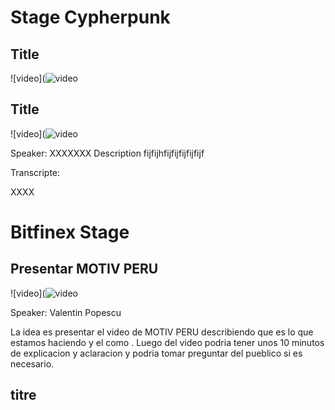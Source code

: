 # Stage Cypherpunk

## Title

![video](![video](https://www.youtube.com/watch?v=a32RLgqNfGs)

## Title

![video](![video](https://www.youtube.com/watch?v=a32RLgqNfGs)

Speaker: XXXXXXX
Description fijfijhfijfijfijfijfijf

Transcripte:

XXXX

# Bitfinex Stage

## Presentar MOTIV PERU

![video](![video](https://youtu.be/bJsw0iMUin8?si=5SUDTRKGfeqo083y)

Speaker: Valentin Popescu

La idea es presentar el video de MOTIV PERU describiendo que es lo que estamos haciendo y el como . Luego del video podria tener unos 10 minutos de explicacion y aclaracion y podria tomar preguntar del pueblico si es necesario.

## titre
